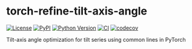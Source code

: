 # torch-refine-tilt-axis-angle

[![License](https://img.shields.io/pypi/l/torch-refine-tilt-axis-angle.svg?color=green)](https://github.com/teamtomo/torch-refine-tilt-axis-angle/raw/main/LICENSE)
[![PyPI](https://img.shields.io/pypi/v/torch-refine-tilt-axis-angle.svg?color=green)](https://pypi.org/project/torch-refine-tilt-axis-angle)
[![Python Version](https://img.shields.io/pypi/pyversions/torch-refine-tilt-axis-angle.svg?color=green)](https://python.org)
[![CI](https://github.com/teamtomo/torch-refine-tilt-axis-angle/actions/workflows/ci.yml/badge.svg)](https://github.com/teamtomo/torch-refine-tilt-axis-angle/actions/workflows/ci.yml)
[![codecov](https://codecov.io/gh/teamtomo/torch-refine-tilt-axis-angle/branch/main/graph/badge.svg)](https://codecov.io/gh/teamtomo/torch-refine-tilt-axis-angle)

Tilt-axis angle optimization for tilt series using common lines in PyTorch

